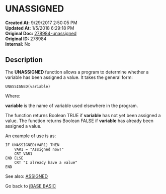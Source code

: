 # UNASSIGNED

**Created At:** 9/29/2017 2:50:05 PM  
**Updated At:** 1/5/2018 6:29:18 PM  
**Original Doc:** [278984-unassigned](https://docs.jbase.com/36868-jbase-basic/278984-unassigned)  
**Original ID:** 278984  
**Internal:** No  

## Description

The **UNASSIGNED** function allows a program to determine whether a variable has been assigned a value. It takes the general form:

```
UNASSIGNED(variable)
```

Where:

**variable** is the name of variable used elsewhere in the program.

The function returns Boolean TRUE if **variable** has not yet been assigned a value. The function returns Boolean FALSE if **variable** has already been assigned a value.

An example of use is as:

```
IF UNASSIGNED(VAR1) THEN
    VAR1 = "Assigned now!"
    CRT VAR1
END ELSE
    CRT "I already have a value"
END
```

See also: [ASSIGNED](./../assigned)

Go back to [jBASE BASIC](./../README.md)
